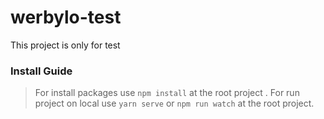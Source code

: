 # werbylo-test
This project is only for test

### Install Guide
> For install packages use `npm install` at the root project .
> For run project on local use `yarn serve` or `npm run watch` at the root project.
